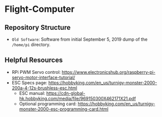 # Flight-Computer

## Repository Structure

- `Old Software`: Software from initial September 5, 2019 dump of the `/home/pi` directory.

## Helpful Resources

- RPi PWM Servo control: https://www.electronicshub.org/raspberry-pi-servo-motor-interface-tutorial/
- ESC Specs page: https://hobbyking.com/en_us/turnigy-monster-2000-200a-4-12s-brushless-esc.html
  - ESC manual: https://cdn-global-hk.hobbyking.com/media/file/969150300X462171X21.pdf
  - Optional programming card: https://hobbyking.com/en_us/turnigy-monster-2000-esc-programming-card.html

